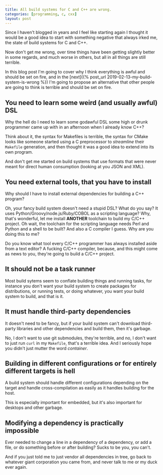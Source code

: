 ```yaml
---
title: All build systems for C and C++ are wrong.
categories: [programming, c, cxx]
layout: post
---
```


Since I haven't blogged in years and I feel like starting again I thought it
would be a good idea to start with something negative that always irked me, the
state of build systems for C and C++.

Now don't get me wrong, over time things have been getting slightly better in
some regards, and much worse in others, but all in all things are still
terrible.

In this blog post I'm going to cover why I think everything is awful and should
be set on fire, and in the [next]({% post_url
2019-02-13-my-build-system-is-wrong %}) I'm going to propose an alternative
that other people are going to think is terrible and should be set on fire.

You need to learn some weird (and usually awful) DSL
----------------------------------------------------
Why the hell do I need to learn some godawful DSL some high or drunk programmer
came up with in an afternoon when I already know C++?

Think about it, the syntax for Makefiles is terrible, the syntax for CMake
looks like someone started using a C preprocessor to _streamline_ their
`Makefile` generation, and then thought it was a good idea to extend into its
own program.

And don't get me started on build systems that use formats that were never
meant for direct human consumption (looking at you JSON and XML).

You need external tools, that you have to install
-------------------------------------------------
Why should I have to install external dependencies for building a C++ program?

Oh, your fancy build system doesn't need a stupid DSL? What do you say? It uses
Python/Groovy/node.js/Ruby/COBOL as a scripting language? Why, that's
wonderful, let me install **ANOTHER** toolchain to build my C/C++ project. Oh
wait, the toolchain for the scripting language needs Perl and Python and a
shell to be built? And also a C compiler I guess. Why are you doing this to me?

Do you know what tool every C/C++ programmer has always installed aside from a
text editor? A fucking C/C++ compiler, because, and this might come as news to
you, they're going to build a C/C++ project.

It should not be a task runner
------------------------------
Most build sytems seem to conflate building things and running tasks, for
instance you don't want your build system to create packages for distributions,
or running tests, or doing whatever, you want your build system to build, and
that is it.

It must handle third-party dependencies
---------------------------------------
It doesn't need to be fancy, but if your build system can't download
third-party libraries and other dependencies and build them, then it's garbage.

No, I don't want to use git submodules, they're terrible, and no, I don't want
to just run `curl` in my `Makefile`, that's a terrible idea. And I seriously
hope you didn't just mutter the word _container_.

Building in different configurations or for entirely different targets is hell
------------------------------------------------------------------------------
A build system should handle different configurations depending on the target
and handle cross-compilation as easily as it handles building for the host.

This is especially important for embedded, but it's also important for desktops
and other garbage.

Modifying a dependency is practically impossible
----------------------------------------------
Ever needed to change a line in a dependency of a dependency, or add a file, or
do something before or after building?  Sucks to be you, you can't.

And if you just told me to just vendor all dependencies in tree, go back to
whatever giant corporation you came from, and never talk to me or my duck
ever again.
